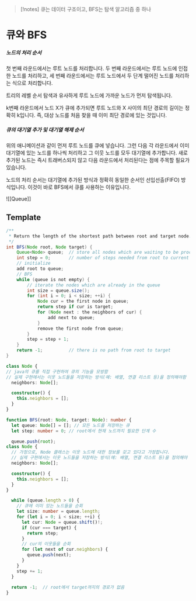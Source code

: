 > [!notes]
> 큐는 데이터 구조이고, BFS는 탐색 알고리즘 중 하나
# 큐와 BFS

##### 노드의 처리 순서
첫 번째 라운드에서는 루트 노드를 처리합니다. 두 번째 라운드에서는 루트 노드에 인접한 노드를 처리하고, 세 번째 라운드에서는 루트 노드에서 두 단계 떨어진 노드를 처리하는 식으로 처리합니다.  
  
트리의 레벨 순서 탐색과 유사하게 루트 노드에 가까운 노드가 먼저 탐색됩니다.  
  
k번째 라운드에서 노드 X가 큐에 추가되면 루트 노드와 X 사이의 최단 경로의 길이는 정확히 k입니다. 즉, 대상 노드를 처음 찾을 때 이미 최단 경로에 있는 것입니다.

##### 큐의 대기열 추가 및 대기열 해제 순서
위의 애니메이션과 같이 먼저 루트 노드를 큐에 넣습니다. 그런 다음 각 라운드에서 이미 대기열에 있는 노드를 하나씩 처리하고 그 이웃 노드를 모두 대기열에 추가합니다. 새로 추가된 노드는 즉시 트래버스되지 않고 다음 라운드에서 처리된다는 점에 주목할 필요가 있습니다.  
  
노드의 처리 순서는 대기열에 추가된 방식과 정확히 동일한 순서인 선입선출(FIFO) 방식입니다. 이것이 바로 BFS에서 큐를 사용하는 이유입니다.

![[Queue]]

## Template
```java
/**
 * Return the length of the shortest path between root and target node.
 */
int BFS(Node root, Node target) {
    Queue<Node> queue;  // store all nodes which are waiting to be processed
    int step = 0;       // number of steps needed from root to current node
    // initialize
    add root to queue;
    // BFS
    while (queue is not empty) {
        // iterate the nodes which are already in the queue
        int size = queue.size();
        for (int i = 0; i < size; ++i) {
            Node cur = the first node in queue;
            return step if cur is target;
            for (Node next : the neighbors of cur) {
                add next to queue;
            }
            remove the first node from queue;
        }
        step = step + 1;
    }
    return -1;          // there is no path from root to target
}
```

```ts
class Node {
// java의 큐를 직접 구현하여 큐의 기능을 모방함
// 실제 구현에서는 이웃 노드들을 저장하는 방식(예: 배열, 연결 리스트 등)을 정의해야함
  neighbors: Node[];

  constructor() {
    this.neighbors = [];
  }
}

function BFS(root: Node, target: Node): number {
  let queue: Node[] = []; // 모든 노드를 저장하는 큐
  let step: number = 0; // root에서 현재 노드까지 필요한 단계 수

  queue.push(root);
class Node {
  // 가정으로, Node 클래스는 이웃 노드에 대한 정보를 갖고 있다고 가정합니다.
  // 실제 구현에서는 이웃 노드들을 저장하는 방식(예: 배열, 연결 리스트 등)을 정의해야 합니다.
  neighbors: Node[];

  constructor() {
    this.neighbors = [];
  }
}

  while (queue.length > 0) {
    // 큐에 이미 있는 노드들을 순회
    let size: number = queue.length;
    for (let i = 0; i < size; ++i) {
      let cur: Node = queue.shift()!;
      if (cur === target) {
        return step;
      }
      // cur의 이웃들을 순회
      for (let next of cur.neighbors) {
        queue.push(next);
      }
    }
    step += 1;
  }
  
  return -1;  // root에서 target까지의 경로가 없음  
}
```